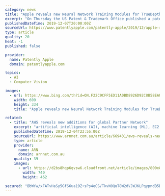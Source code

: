 ```yaml
---
category: news
title: "Apple reveals new Neural Network Training Modules for TrueDepth Camera to allow Partial Face ID Shots & more"
excerpt: "On Thursday the US Patent & Trademark Office published a patent application from Apple that relates to advancing Face ID so as to allow for partial face recognition and allowing Face ID to work better under poor lighting situations. All three of Apple's inventors are part of the company's Machine Learning team. The Problem with Current Face ID ..."
publishedDateTime: 2019-12-07T20:00:00Z
sourceUrl: https://www.patentlyapple.com/patently-apple/2019/12/apple-reveals-new-neural-network-training-modules-for-truedepth-camera-to-allow-partial-face-id-shots-more.html
type: article
quality: 20
heat: -1
published: false

provider:
  name: Patently Apple
  domain: patentlyapple.com

topics:
  - AI
  - Computer Vision

images:
  - url: https://www.bing.com/th?id=ON.F22C9CFF5ED11A0BD8926D92C8B58EAF
    width: 600
    height: 334
    title: "Apple reveals new Neural Network Training Modules for TrueDepth Camera to allow Partial Face ID Shots & more"

related:
  - title: "AWS reveals new additions for global Partner Network"
    excerpt: "artificial intelligence (AI), machine learning (ML), EC2 Spot, Elastic MapReduce, Redshift, containers, running Microsoft workloads on AWS, landing zone, data engineering, security and compliance, server-less, Internet of Things (IoT), among others."
    publishedDateTime: 2019-12-04T23:56:00Z
    sourceUrl: https://www.arnnet.com.au/article/669431/aws-reveals-new-additions-global-partner-network/
    type: article
    provider:
      name: ARN
      domain: arnnet.com.au
    quality: 39
    images:
      - url: https://d2bs8hqp6qvsw6.cloudfront.net/article/images/800x800/promoted_content/promo/aws_andy_jassy_2.jpg
        width: 740
        height: 462

secured: "BbWYw/xFATvHaSy5GfS6ua19Z+sPp4eCS/TkvN0QuT8W2dVJWJKLPqypndB5D9Gu2rtDY+vY40L0VeYgBYBoLs178NVyx/xQii8FPWNcCVbvU5VF3BUwp4vj/BJzeHQ8XaSGQidOh7JgaWVVwp20iOpRsCWHRzGCvZcyrUbX8V8LgWHZ9jSRGkbiL0Vjg5sTTDkyuwP/Fw3GNUtpUisOP2IrnFAly5ozmP0BRX77zO5CoifcfhBCkLMJaaLOrW1nV90wtCZBaAkHMmVJN5rxuA==;JOnZwUgszuQ0aNET4l1dnQ=="
---
```


